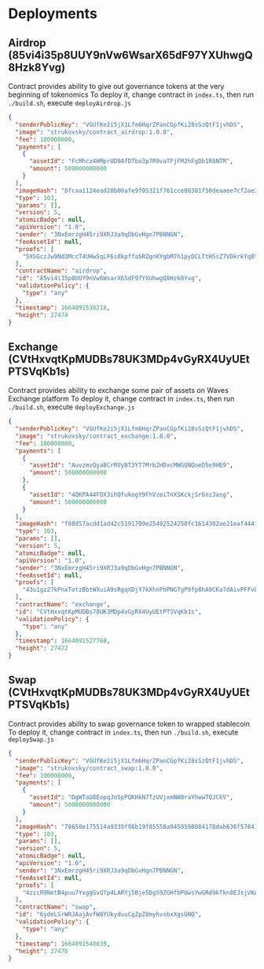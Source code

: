 # Deployments

## Airdrop (85vi4i35p8UUY9nVw6WsarX65dF97YXUhwgQ8Hzk8Yvg)
Contract provides ability to give out governance tokens at the very beginning of tokenomics
To deploy it, change contract in `index.ts`, then run `./build.sh`, execute `deployAirdrop.js`
```json
{
  "senderPublicKey": "VGUfKe2i5jX1Lfm6HqrZPanCGpfKi28sSzQtF1jvhDS",
  "image": "strukovsky/contract_airdrop:1.0.0",
  "fee": 100000000,
  "payments": [
    {
      "assetId": "FcMhcz4HMprUD9AfDTbo3p7R9vaTFjFM2hFgDb1R8NTM",
      "amount": 500000000000
    }
  ],
  "imageHash": "8fcaa1124ead20b00afe9f05321f761cce08381f50deaaee7cf2ae39e925be26",
  "type": 103,
  "params": [],
  "version": 5,
  "atomicBadge": null,
  "apiVersion": "1.0",
  "sender": "3NxEmrzgH45ri9XRJ3a9qDbGvHgn7PBNNGN",
  "feeAssetId": null,
  "proofs": [
    "5XSGczJw9Nd3MccT4UHwSqLF6s8kpffaSRZqnKYgbM7h1pyDCLTtHSsZ7VDkrkYq8YsARYAyACyaYrR3QeEupQFf"
  ],
  "contractName": "airdrop",
  "id": "85vi4i35p8UUY9nVw6WsarX65dF97YXUhwgQ8Hzk8Yvg",
  "validationPolicy": {
    "type": "any"
  },
  "timestamp": 1664091538218,
  "height": 27474
}
```
## Exchange (CVtHxvqtKpMUDBs78UK3MDp4vGyRX4UyUEtPTSVqKb1s)
Contract provides ability to exchange some pair of assets on Waves Exchange platform
To deploy it, change contract in `index.ts`, then run `./build.sh`, execute `deployExchange.js`
```json
{
  "senderPublicKey": "VGUfKe2i5jX1Lfm6HqrZPanCGpfKi28sSzQtF1jvhDS",
  "image": "strukovsky/contract_exchange:1.0.0",
  "fee": 100000000,
  "payments": [
    {
      "assetId": "AuvzmvQya8CrRUyBT3YT7Mrb2HDxcMHGUNQoeD5e9HE9",
      "amount": 500000000000
    },
    {
      "assetId": "4QKPA44FDX3ihQfukogY9FhVzoiTnXSKckjSr6nzJasg",
      "amount": 500000000000
    }
  ],
  "imageHash": "f88d57acdd1ad42c5191709e25492524250fc1614302ae21eaf4441309a292f6",
  "type": 103,
  "params": [],
  "version": 5,
  "atomicBadge": null,
  "apiVersion": "1.0",
  "sender": "3NxEmrzgH45ri9XRJ3a9qDbGvHgn7PBNNGN",
  "feeAssetId": null,
  "proofs": [
    "43u1gz27kPnxTotzBbtWXuiA9sRgqXDjY7kXhnPhPNGTgP9fp8hA9CKa7dAivPFFvLBAisn8Zv162FnCxZkEkeXU"
  ],
  "contractName": "exchange",
  "id": "CVtHxvqtKpMUDBs78UK3MDp4vGyRX4UyUEtPTSVqKb1s",
  "validationPolicy": {
    "type": "any"
  },
  "timestamp": 1664091527768,
  "height": 27472
}
```
## Swap (CVtHxvqtKpMUDBs78UK3MDp4vGyRX4UyUEtPTSVqKb1s)
Contract provides ability to swap governance token to wrapped stablecoin
To deploy it, change contract in `index.ts`, then run `./build.sh`, execute `deploySwap.js`
```json
{
  "senderPublicKey": "VGUfKe2i5jX1Lfm6HqrZPanCGpfKi28sSzQtF1jvhDS",
  "image": "strukovsky/contract_swap:1.0.0",
  "fee": 100000000,
  "payments": [
    {
      "assetId": "DgWTaU8EopqJo5pPQKHkN7TzUVjxmNW8raYhwwTQJCkV",
      "amount": 5000000000000
    }
  ],
  "imageHash": "78658e175514a9335f98b19f85558a9459598084178dab636f57841f41e1ec15",
  "type": 103,
  "params": [],
  "version": 5,
  "atomicBadge": null,
  "apiVersion": "1.0",
  "sender": "3NxEmrzgH45ri9XRJ3a9qDbGvHgn7PBNNGN",
  "feeAssetId": null,
  "proofs": [
    "4zzcR9NetB4puu7YxggSvQTp4LARYj5Bje5DgS9ZGHfbPUwsYwGRd9kTkn8EJsjVKA32NL14FPQLdksQ2EHP2zyE"
  ],
  "contractName": "swap",
  "id": "6ydeLSrWRJAajAvfW8YUkyduuCgZpZ8myhvsbxXgsGNQ",
  "validationPolicy": {
    "type": "any"
  },
  "timestamp": 1664091548639,
  "height": 27476
}
```


